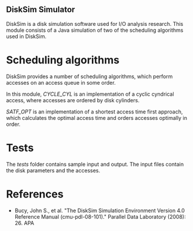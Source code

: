 ## DiskSim Simulator

DiskSim is a disk simulation software used for I/O analysis research. This module consists of a Java simulation of two of the scheduling algorithms used in DiskSim.

# Scheduling algorithms

DiskSim provides a number of scheduling algorithms, which perform accesses on an access queue in some order.

In this module, *CYCLE_CYL* is an implementation of a cyclic cyndrical access, where accesses are ordered by disk cylinders.

*SATF_OPT* is an implementation of a shortest access time first approach, which calculates the optimal access time and orders accesses optimally in order.

# Tests

The *tests* folder contains sample input and output. The input files contain the disk parameters and the accesses.

# References

- Bucy, John S., et al. "The DiskSim Simulation Environment Version 4.0 Reference Manual (cmu-pdl-08-101)." Parallel Data Laboratory (2008): 26.
APA
